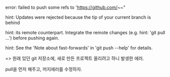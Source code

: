
error: failed to push some refs to 'https://github.com/~~"

hint: Updates were rejected because the tip of your current branch is behind

hint: its remote counterpart. Integrate the remote changes (e.g. hint: 'git pull ...') before pushing again.

hint: See the 'Note about fast-forwards' in 'git push --help' for details.

=> 원래 있던 git 저장소에, 새로 만든 프로젝트 올리려고 하니 발생한 에러.

pull을 먼저 해주고, 머지에러를 수정하자.
